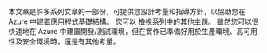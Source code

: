 本文章是許多系列文章的一部份，可提供您設計考量和指導方針，以協助您在 Azure 中建置應用程式基礎結構。 您可以 [檢視系列中的其他主題](#next-steps)。 雖然您可以很快速地在 Azure 中建置開發/測試環境，但在實作已準備好用於生產環境、高可用性及安全環境時，還是有其他考量。


